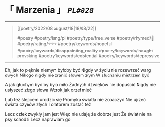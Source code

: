 # &#12300; Marzenia &#12301; *`PL#028`*

---

> [[poetry/2022/08 august/18|18/08/22]]
> 
> #poetry 
> #poetry/lang/pl 
> #poetry/type/free_verse 
> #poetry/rhymed/🔴 
> #poetry/rating/⭐⭐⭐ 
> #poetry/keywords/hopeful #poetry/keywords/disappointing_reality #poetry/keywords/thought-provoking #poetry/keywords/existential #poetry/keywords/depressive 

---

Eh, jak to pięknie niemym byłoby być
Nigdy w życiu nie rozewrzeć warg swych
Nikogo nigdy nie zranić słowem złym
W słuchaniu mistrzem być

A jak głuchym być by było miło
Żadnych dźwięków nie dopuścić
Nigdy nie usłyszeć złego słowa
Wzrok jak orzeł mieć

Lub też ślepcem urodzić się
Promyka światła nie zobaczyć
Nie ujrzeć świata czynów złych
I oratorem zostać też

Lecz człek zwykły jam jest
Więc nie udaję że dobrze jest
Że świat nie na psy schodzi
Lecz naprawiam go